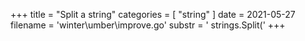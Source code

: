 +++
title = "Split a string"
categories = [ "string" ]
date = 2021-05-27
filename = 'winter\umber\improve.go'
substr = ' strings.Split('
+++
